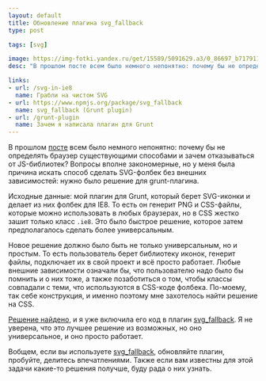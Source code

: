 ```yaml
---
layout: default
title: Обновление плагина svg_fallback
type: post

tags: [svg]

image: https://img-fotki.yandex.ru/get/15589/5091629.a3/0_86697_b717911b_orig
desc: "В прошлом посте всем было немного непонятно: почему бы не определять браузер существующими способами и зачем отказываться от JS-библиотек? У меня была причина искать способ сделать SVG-фолбек без внешних зависимостей: нужно было решение для плагина."

links:
- url: /svg-in-ie8
  name: Грабли на чистом SVG
- url: https://www.npmjs.org/package/svg_fallback
  name: svg_fallback (Grunt plugin)
- url: /grunt-plugin
  name: Зачем я написала плагин для Grunt
---
```


В прошлом <a href="/svg-fallback-in-ie9-and-androids2x/">посте</a> всем было немного непонятно: почему бы не определять браузер существующими способами и зачем отказываться от JS-библиотек? Вопросы вполне закономерные, но у меня была причина искать способ сделать SVG-фолбек без внешних зависимостей: нужно было решение для grunt-плагина.<!--more-->

Исходные данные: мой плагин для Grunt, который берет SVG-иконки и делает из них фолбек для IE8. То есть он генерит PNG и CSS-файлы, которые можно использовать в любых браузерах, но в CSS жестко зашит только класс <code>.ie8</code>. Это было быстрое решение, которое затем предполагалось сделать более универсальным.

Новое решение должно было быть не только универсальным, но и простым. То есть пользователь берет библиотеку иконок, генерит файлы, подключает их в свой проект и всё просто работает. Любые внешние зависимости означали бы, что пользователю надо было бы помнить и о них тоже, а также позаботиться о том, чтобы классы совпадали с теми, что используются в CSS-коде фолбека. По-моему, так себе конструкция, и именно поэтому мне захотелось найти решение на CSS.

<a href="/svg-fallback-in-ie9-and-androids2x">Решение найдено</a>, и я уже включила его код в плагин <a href="https://www.npmjs.org/package/svg_fallback">svg_fallback</a>. Я не уверена, что это лучшее решение из возможных, но оно универсальное, и оно просто работает.

Вобщем, если вы используете <a href="https://www.npmjs.org/package/svg_fallback">svg_fallback</a>, обновляйте плагин, пробуйте, делитесь впечатлениями. Также если вам известны для этой задачи какие-то решения получше, буду рада о них узнать.
